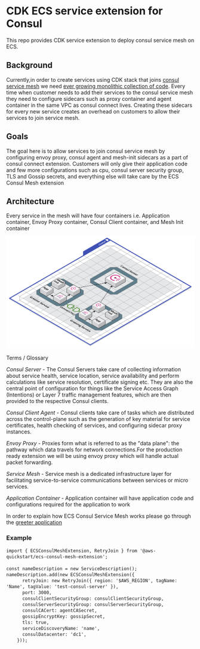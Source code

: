 # CDK ECS service extension for Consul

This repo provides CDK service extension to deploy consul service mesh on ECS.

## Background
Currently,in order to create services using CDK stack that joins [consul service mesh](https://www.consul.io/docs/connect) we need [ever growing monolithic collection of code](https://github.com/aws-samples/amazon-ecs-fargate-consul-connect-example). Every time when customer needs to add their services to the consul service mesh they need to configure sidecars such as proxy container and agent container in the same VPC as consul connect lives. Creating these sidecars for every new service creates an overhead on customers to allow their services to join service mesh. 

## Goals
The goal here is to allow services to join consul service mesh by configuring envoy proxy, consul agent and mesh-init sidecars as a part of consul connect extension. Customers will only give their application code and few more configurations such as cpu, consul server security group, TLS and Gossip secrets, and everything else will take care by the ECS Consul Mesh extension

## Architecture
Every service in the mesh will have four containers i.e. Application container, Envoy Proxy container, Consul Client container, and Mesh Init container

![ECS Consul Mesh Extension Architecture Diagram](imgs/ECSConsulMeshExtension_Architecture.png)


Terms / Glossary 

*Consul Server -* The Consul Servers take care of collecting information about service health, service location, service availability and perform calculations like service resolution, certificate signing etc. They are also the central point of configuration for things like the Service Access Graph (Intentions) or Layer 7 traffic management features, which are then provided to the respective Consul clients.

*Consul Client Agent -* Consul clients take care of tasks which are distributed across the control-plane such as the generation of key material for service certificates, health checking of services, and configuring sidecar proxy instances.

*Envoy Proxy -* Proxies form what is referred to as the "data plane": the pathway which data travels for network connections.For the production ready extension we will be using envoy proxy which will handle actual packet forwarding. 

*Service Mesh -* Service mesh is a dedicated infrastructure layer for facilitating service-to-service communications between services or micro services.

*Application Container* - Application container will have application code and configurations required for the application to work


In order to explain how ECS Consul Service Mesh works please go through the [greeter application](https://github.com/aws-samples/amazon-ecs-fargate-consul-connect-example/tree/main/cdk)

### Example

```
import { ECSConsulMeshExtension, RetryJoin } from '@aws-quickstart/ecs-consul-mesh-extension';

const nameDescription = new ServiceDescription();
nameDescription.add(new ECSConsulMeshExtension({      
      retryJoin: new RetryJoin({ region: '$AWS_REGION', tagName: 'Name', tagValue: 'test-consul-server' }),
      port: 3000,
      consulClientSecurityGroup: consulClientSecurityGroup,
      consulServerSecurityGroup: consulServerSecurityGroup,
      consulCACert: agentCASecret,
      gossipEncryptKey: gossipSecret,
      tls: true,
      serviceDiscoveryName: 'name',
      consulDatacenter: 'dc1',
    }));
    
```